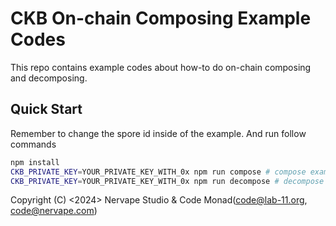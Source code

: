 # CKB On-chain Composing Example Codes

This repo contains example codes about how-to do on-chain composing and decomposing.

## Quick Start
Remember to change the spore id inside of the example. And run follow commands
```bash
npm install
CKB_PRIVATE_KEY=YOUR_PRIVATE_KEY_WITH_0x npm run compose # compose example
CKB_PRIVATE_KEY=YOUR_PRIVATE_KEY_WITH_0x npm run decompose # decompose example
```


Copyright (C) <2024> Nervape Studio & Code Monad(code@lab-11.org, code@nervape.com)

